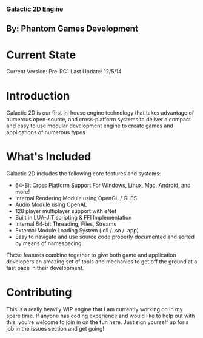 ### Galactic 2D Engine ###
## By: Phantom Games Development ##

# Current State #
Current Version: Pre-RC1
Last Update: 12/5/14

# Introduction #
Galactic 2D is our first in-house engine technology that takes advantage of numerous open-source, and cross-platform systems to deliver a compact and easy to use modular development engine to create games and applications of numerous types.

# What's Included #
Galactic 2D includes the following core features and systems: 

* 64-Bit Cross Platform Support For Windows, Linux, Mac, Android, and more!
* Internal Rendering Module using OpenGL / GLES
* Audio Module using OpenAL
* 128 player multiplayer support with eNet
* Built in LUA-JIT scripting & FFI Implementation
* Internal 64-bit Threading, Files, Streams
* External Module Loading System (.dll / .so / .app)
* Easy to navigate and use source code properly documented and sorted by means of namespacing.

These features combine together to give both game and application developers an amazing set of tools and mechanics to get off the ground at a fast pace in their development.

# Contributing #
This is a really heavily WIP engine that I am currently working on in my spare time. If anyone has coding experience and would like to help out with this, you're welcome to join in on the fun here. Just sign yourself up for a job in the issues section and get going!